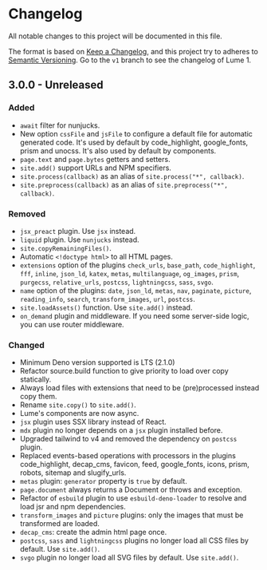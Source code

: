 # Changelog
All notable changes to this project will be documented in this file.

The format is based on [Keep a Changelog](https://keepachangelog.com/),
and this project try to adheres to [Semantic Versioning](https://semver.org/).
Go to the `v1` branch to see the changelog of Lume 1.

## 3.0.0 - Unreleased
### Added
- `await` filter for nunjucks.
- New option `cssFile` and `jsFile` to configure a default file for automatic generated code.
  It's used by default by code_highlight, google_fonts, prism and unocss.
  It's also used by default by components.
- `page.text` and `page.bytes` getters and setters.
- `site.add()` support URLs and NPM specifiers.
- `site.process(callback)` as an alias of `site.process("*", callback)`.
- `site.preprocess(callback)` as an alias of `site.preprocess("*", callback)`.

### Removed
- `jsx_preact` plugin. Use `jsx` instead.
- `liquid` plugin. Use `nunjucks` instead.
- `site.copyRemainingFiles()`.
- Automatic `<!doctype html>` to all HTML pages.
- `extensions` option of the plugins `check_urls`, `base_path`, `code_highlight`, `fff`, `inline`, `json_ld`, `katex`, `metas`, `multilanguage`, `og_images`, `prism`, `purgecss`, `relative_urls`, `postcss`, `lightningcss`, `sass`, `svgo`.
- `name` option of the plugins: `date`, `json_ld`, `metas`, `nav`, `paginate`, `picture`, `reading_info`, `search`, `transform_images`, `url`, `postcss`.
- `site.loadAssets()` function. Use `site.add()` instead.
- `on_demand` plugin and middleware. If you need some server-side logic, you can use router middleware.

### Changed
- Minimum Deno version supported is LTS (2.1.0)
- Refactor source.build function to give priority to load over copy statically.
- Always load files with extensions that need to be (pre)processed instead copy them.
- Rename `site.copy()` to `site.add()`.
- Lume's components are now async.
- `jsx` plugin uses SSX library instead of React.
- `mdx` plugin no longer depends on a `jsx` plugin installed before.
- Upgraded tailwind to v4 and removed the dependency on `postcss` plugin.
- Replaced events-based operations with processors in the plugins
  code_highlight, decap_cms, favicon, feed, google_fonts, icons, prism, robots, sitemap and slugify_urls.
- `metas` plugin: `generator` property is `true` by default.
- `page.document` always returns a Document or throws and exception.
- Refactor of `esbuild` plugin to use `esbuild-deno-loader` to resolve and load jsr and npm dependencies.
- `transform_images` and `picture` plugins: only the images that must be transformed are loaded.
- `decap_cms`: create the admin html page once.
- `postcss`, `sass` and `lightningcss` plugins no longer load all CSS files by default. Use `site.add()`.
- `svgo` plugin no longer load all SVG files by default. Use `site.add()`.
